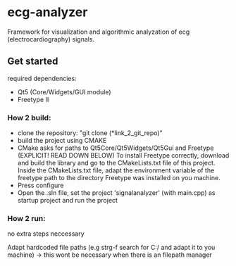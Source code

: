 # ecg-analyzer
Framework for visualization and algorithmic analyzation of ecg (electrocardiography) signals.

## Get started

required dependencies:
- Qt5 (Core/Widgets/GUI module)
- Freetype II

### How 2 build:

- clone the repository: "git clone (*link_2_git_repo)"
- build the project using CMAKE 
- CMake asks for paths to Qt5Core/Qt5Widgets/Qt5Gui and Freetype (EXPLICIT! READ DOWN BELOW)
To install Freetype correctly, download and build the library and go to the CMakeLists.txt file of this project.
Inside the CMakeLists.txt file, adapt the environment variable of the freetype path to the directory Freetype was installed on you machine.
- Press configure
- Open the .sln file, set the project 'signalanalyzer' (with main.cpp) as startup project and run the project

### How 2 run:
no extra steps neccessary

Adapt hardcoded file paths (e.g strg-f search for C:/ and adapt it to you machine) -> this wont be necessary when there is an filepath manager
